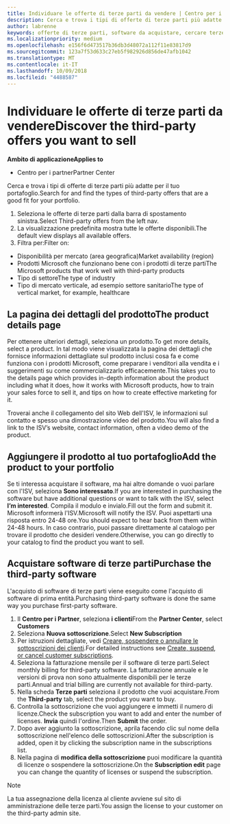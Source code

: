 ```yaml
---
title: Individuare le offerte di terze parti da vendere | Centro per i partner
description: Cerca e trova i tipi di offerte di terze parti più adatte per il tuo portafoglio.
author: labrenne
keywords: offerte di terze parti, software da acquistare, cercare terze parti
ms.localizationpriority: medium
ms.openlocfilehash: e156f6d473517b36db3d48072a112f11e83817d9
ms.sourcegitcommit: 123a7f53d633c27eb5f982926d856de47afb1042
ms.translationtype: MT
ms.contentlocale: it-IT
ms.lasthandoff: 10/09/2018
ms.locfileid: "4488587"
---
```

# <a name="discover-the-third-party-offers-you-want-to-sell"></a><span data-ttu-id="905c7-104">Individuare le offerte di terze parti da vendere</span><span class="sxs-lookup"><span data-stu-id="905c7-104">Discover the third-party offers you want to sell</span></span>

**<span data-ttu-id="905c7-105">Ambito di applicazione</span><span class="sxs-lookup"><span data-stu-id="905c7-105">Applies to</span></span>**

-  <span data-ttu-id="905c7-106">Centro per i partner</span><span class="sxs-lookup"><span data-stu-id="905c7-106">Partner Center</span></span>

<span data-ttu-id="905c7-107">Cerca e trova i tipi di offerte di terze parti più adatte per il tuo portafoglio.</span><span class="sxs-lookup"><span data-stu-id="905c7-107">Search for and find the types of third-party offers that are a good fit for your portfolio.</span></span> 

1.  <span data-ttu-id="905c7-108">Seleziona le offerte di terze parti dalla barra di spostamento sinistra.</span><span class="sxs-lookup"><span data-stu-id="905c7-108">Select Third-party offers from the left nav.</span></span> 
2.  <span data-ttu-id="905c7-109">La visualizzazione predefinita mostra tutte le offerte disponibili.</span><span class="sxs-lookup"><span data-stu-id="905c7-109">The default view displays all available offers.</span></span> 
3.  <span data-ttu-id="905c7-110">Filtra per:</span><span class="sxs-lookup"><span data-stu-id="905c7-110">Filter on:</span></span>

- <span data-ttu-id="905c7-111">Disponibilità per mercato (area geografica)</span><span class="sxs-lookup"><span data-stu-id="905c7-111">Market availability (region)</span></span>
- <span data-ttu-id="905c7-112">Prodotti Microsoft che funzionano bene con i prodotti di terze parti</span><span class="sxs-lookup"><span data-stu-id="905c7-112">The Microsoft products that work well with third-party products</span></span>
- <span data-ttu-id="905c7-113">Tipo di settore</span><span class="sxs-lookup"><span data-stu-id="905c7-113">The type of industry</span></span>
- <span data-ttu-id="905c7-114">Tipo di mercato verticale, ad esempio settore sanitario</span><span class="sxs-lookup"><span data-stu-id="905c7-114">The type of vertical market, for example, healthcare</span></span>

## <a name="the-product-details-page"></a><span data-ttu-id="905c7-115">La pagina dei dettagli del prodotto</span><span class="sxs-lookup"><span data-stu-id="905c7-115">The product details page</span></span>

<span data-ttu-id="905c7-116">Per ottenere ulteriori dettagli, seleziona un prodotto.</span><span class="sxs-lookup"><span data-stu-id="905c7-116">To get more details, select a product.</span></span> <span data-ttu-id="905c7-117">In tal modo viene visualizzata la pagina dei dettagli che fornisce informazioni dettagliate sul prodotto inclusi cosa fa e come funziona con i prodotti Microsoft, come preparare i venditori alla vendita e i suggerimenti su come commercializzarlo efficacemente.</span><span class="sxs-lookup"><span data-stu-id="905c7-117">This takes you to the details page which provides in-depth information about the product including what it does, how it works with Microsoft products, how to train your sales force to sell it, and tips on how to create effective marketing for it.</span></span> 

<span data-ttu-id="905c7-118">Troverai anche il collegamento del sito Web dell'ISV, le informazioni sul contatto e spesso una dimostrazione video del prodotto.</span><span class="sxs-lookup"><span data-stu-id="905c7-118">You will also find a link to the ISV’s website, contact information, often a video demo of the product.</span></span> 

## <a name="add-the-product-to-your-portfolio"></a><span data-ttu-id="905c7-119">Aggiungere il prodotto al tuo portafoglio</span><span class="sxs-lookup"><span data-stu-id="905c7-119">Add the product to your portfolio</span></span>

<span data-ttu-id="905c7-120">Se ti interessa acquistare il software, ma hai altre domande o vuoi parlare con l'ISV, seleziona **Sono interessato**.</span><span class="sxs-lookup"><span data-stu-id="905c7-120">If you are interested in purchasing the software but have additional questions or want to talk with the ISV, select **I’m interested**.</span></span> <span data-ttu-id="905c7-121">Compila il modulo e invialo.</span><span class="sxs-lookup"><span data-stu-id="905c7-121">Fill out the form and submit it.</span></span> <span data-ttu-id="905c7-122">Microsoft informerà l'ISV.</span><span class="sxs-lookup"><span data-stu-id="905c7-122">Microsoft will notify the ISV.</span></span> <span data-ttu-id="905c7-123">Puoi aspettarti una risposta entro 24-48 ore.</span><span class="sxs-lookup"><span data-stu-id="905c7-123">You should expect to hear back from them within 24-48 hours.</span></span> <span data-ttu-id="905c7-124">In caso contrario, puoi passare direttamente al catalogo per trovare il prodotto che desideri vendere.</span><span class="sxs-lookup"><span data-stu-id="905c7-124">Otherwise, you can go directly to your catalog to find the product you want to sell.</span></span>

## <a name="purchase-the-third-party-software"></a><span data-ttu-id="905c7-125">Acquistare software di terze parti</span><span class="sxs-lookup"><span data-stu-id="905c7-125">Purchase the third-party software</span></span>

<span data-ttu-id="905c7-126">L'acquisto di software di terze parti viene eseguito come l'acquisto di software di prima entità.</span><span class="sxs-lookup"><span data-stu-id="905c7-126">Purchasing third-party software is done the same way you purchase first-party software.</span></span> 

1. <span data-ttu-id="905c7-127">Il **Centro per i Partner**, seleziona **i clienti**</span><span class="sxs-lookup"><span data-stu-id="905c7-127">From the **Partner Center**, select **Customers**</span></span>
2. <span data-ttu-id="905c7-128">Seleziona **Nuova sottoscrizione**.</span><span class="sxs-lookup"><span data-stu-id="905c7-128">Select **New Subscription**</span></span>
3. <span data-ttu-id="905c7-129">Per istruzioni dettagliate, vedi [Creare, sospendere o annullare le sottoscrizioni dei clienti](create-a-new-subscription.md).</span><span class="sxs-lookup"><span data-stu-id="905c7-129">For detailed instructions see [Create, suspend, or cancel customer subscriptions](create-a-new-subscription.md).</span></span>
4.  <span data-ttu-id="905c7-130">Seleziona la fatturazione mensile per il software di terze parti.</span><span class="sxs-lookup"><span data-stu-id="905c7-130">Select monthly billing for third-party software.</span></span> <span data-ttu-id="905c7-131">La fatturazione annuale e le versioni di prova non sono attualmente disponibili per le terze parti.</span><span class="sxs-lookup"><span data-stu-id="905c7-131">Annual and trial billing are currently not available for third-party.</span></span>
5.  <span data-ttu-id="905c7-132">Nella scheda **Terze parti** seleziona il prodotto che vuoi acquistare.</span><span class="sxs-lookup"><span data-stu-id="905c7-132">From the **Third-party** tab, select the product you want to buy.</span></span>
6.  <span data-ttu-id="905c7-133">Controlla la sottoscrizione che vuoi aggiungere e immetti il numero di licenze.</span><span class="sxs-lookup"><span data-stu-id="905c7-133">Check the subscription you want to add and enter the number of licenses.</span></span> <span data-ttu-id="905c7-134">**Invia** quindi l'ordine.</span><span class="sxs-lookup"><span data-stu-id="905c7-134">Then **Submit** the order.</span></span>
7.  <span data-ttu-id="905c7-135">Dopo aver aggiunto la sottoscrizione, aprila facendo clic sul nome della sottoscrizione nell'elenco delle sottoscrizioni.</span><span class="sxs-lookup"><span data-stu-id="905c7-135">After the subscription is added, open it by clicking the subscription name in the subscriptions list.</span></span> 
8.  <span data-ttu-id="905c7-136">Nella pagina di **modifica della sottoscrizione** puoi modificare la quantità di licenze o sospendere la sottoscrizione.</span><span class="sxs-lookup"><span data-stu-id="905c7-136">On the **Subscription edit** page you can change the quantity of licenses or suspend the subscription.</span></span>

> [!NOTE]  
>  <span data-ttu-id="905c7-137">La tua assegnazione della licenza al cliente avviene sul sito di amministrazione delle terze parti.</span><span class="sxs-lookup"><span data-stu-id="905c7-137">You assign the license to your customer on the third-party admin site.</span></span>

    


